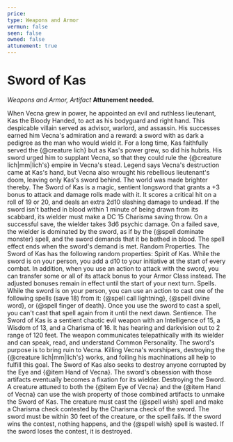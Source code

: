 ```yaml
---
price: 
type: Weapons and Armor
vermun: false
seen: false
owned: false
attunement: true
---
```

# Sword of Kas

*Weapons and Armor, Artifact* **Attunement needed.**

When Vecna grew in power, he appointed an evil and ruthless lieutenant, Kas the Bloody Handed, to act as his bodyguard and right hand. This despicable villain served as advisor, warlord, and assassin. His successes earned him Vecna's admiration and a reward: a sword with as dark a pedigree as the man who would wield it. For a long time, Kas faithfully served the {@creature lich} but as Kas's power grew, so did his hubris. His sword urged him to supplant Vecna, so that they could rule the {@creature lich|mm|lich's} empire in Vecna's stead. Legend says Vecna's destruction came at Kas's hand, but Vecna also wrought his rebellious lieutenant's doom, leaving only Kas's sword behind. The world was made brighter thereby. The Sword of Kas is a magic, sentient longsword that grants a +3 bonus to attack and damage rolls made with it. It scores a critical hit on a roll of 19 or 20, and deals an extra 2d10 slashing damage to undead. If the sword isn't bathed in blood within 1 minute of being drawn from its scabbard, its wielder must make a DC 15 Charisma saving throw. On a successful save, the wielder takes 3d6 psychic damage. On a failed save, the wielder is dominated by the sword, as if by the {@spell dominate monster} spell, and the sword demands that it be bathed in blood. The spell effect ends when the sword's demand is met. Random Properties. The Sword of Kas has the following random properties: Spirit of Kas. While the sword is on your person, you add a d10 to your initiative at the start of every combat. In addition, when you use an action to attack with the sword, you can transfer some or all of its attack bonus to your Armor Class instead. The adjusted bonuses remain in effect until the start of your next turn. Spells. While the sword is on your person, you can use an action to cast one of the following spells (save 18) from it: {@spell call lightning}, {@spell divine word}, or {@spell finger of death}. Once you use the sword to cast a spell, you can't cast that spell again from it until the next dawn. Sentience. The Sword of Kas is a sentient chaotic evil weapon with an Intelligence of 15, a Wisdom of 13, and a Charisma of 16. It has hearing and darkvision out to 2 range of 120 feet. The weapon communicates telepathically with its wielder and can speak, read, and understand Common Personality. The sword's purpose is to bring ruin to Vecna. Killing Vecna's worshipers, destroying the {@creature lich|mm|lich's} works, and foiling his machinations all help to fulfill this goal. The Sword of Kas also seeks to destroy anyone corrupted by the Eye and {@item Hand of Vecna}. The sword's obsession with those artifacts eventually becomes a fixation for its wielder. Destroying the Sword. A creature attuned to both the {@item Eye of Vecna} and the {@item Hand of Vecna} can use the wish property of those combined artifacts to unmake the Sword of Kas. The creature must cast the {@spell wish} spell and make a Charisma check contested by the Charisma check of the sword. The sword must be within 30 feet of the creature, or the spell fails. If the sword wins the contest, nothing happens, and the {@spell wish} spell is wasted. If the sword loses the contest, it is destroyed.